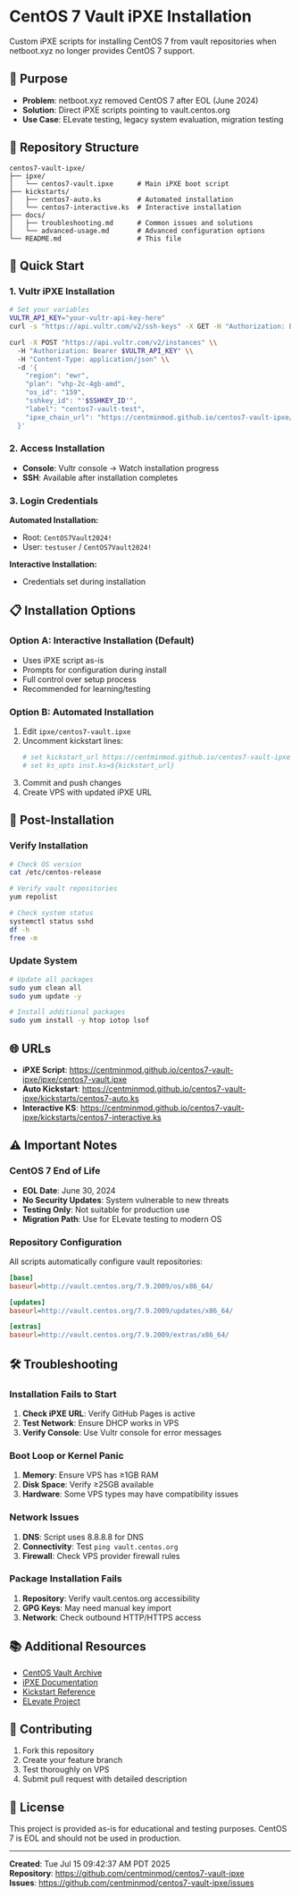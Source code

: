 # CentOS 7 Vault iPXE Installation

Custom iPXE scripts for installing CentOS 7 from vault repositories when netboot.xyz no longer provides CentOS 7 support.

## 🎯 Purpose

- **Problem**: netboot.xyz removed CentOS 7 after EOL (June 2024)
- **Solution**: Direct iPXE scripts pointing to vault.centos.org
- **Use Case**: ELevate testing, legacy system evaluation, migration testing

## 📁 Repository Structure

```
centos7-vault-ipxe/
├── ipxe/
│   └── centos7-vault.ipxe      # Main iPXE boot script
├── kickstarts/
│   ├── centos7-auto.ks         # Automated installation
│   └── centos7-interactive.ks  # Interactive installation
├── docs/
│   ├── troubleshooting.md      # Common issues and solutions
│   └── advanced-usage.md       # Advanced configuration options
└── README.md                   # This file
```

## 🚀 Quick Start

### 1. Vultr iPXE Installation

```bash
# Set your variables
VULTR_API_KEY="your-vultr-api-key-here"
curl -s "https://api.vultr.com/v2/ssh-keys" -X GET -H "Authorization: Bearer ${VULTR_API_KEY}" | jq -r
```

```bash
curl -X POST "https://api.vultr.com/v2/instances" \\
  -H "Authorization: Bearer $VULTR_API_KEY" \\
  -H "Content-Type: application/json" \\
  -d '{
    "region": "ewr",
    "plan": "vhp-2c-4gb-amd",
    "os_id": "159",
    "sshkey_id": "'$SSHKEY_ID'",
    "label": "centos7-vault-test",
    "ipxe_chain_url": "https://centminmod.github.io/centos7-vault-ipxe/ipxe/centos7-vault.ipxe"
  }'
```

### 2. Access Installation

- **Console**: Vultr console → Watch installation progress
- **SSH**: Available after installation completes

### 3. Login Credentials

**Automated Installation:**
- Root: `CentOS7Vault2024!`
- User: `testuser` / `CentOS7Vault2024!`

**Interactive Installation:**
- Credentials set during installation

## 📋 Installation Options

### Option A: Interactive Installation (Default)

- Uses iPXE script as-is
- Prompts for configuration during install
- Full control over setup process
- Recommended for learning/testing

### Option B: Automated Installation

1. Edit `ipxe/centos7-vault.ipxe`
2. Uncomment kickstart lines:
   ```bash
   # set kickstart_url https://centminmod.github.io/centos7-vault-ipxe/kickstarts/centos7-auto.ks
   # set ks_opts inst.ks=${kickstart_url}
   ```
3. Commit and push changes
4. Create VPS with updated iPXE URL

## 🔧 Post-Installation

### Verify Installation

```bash
# Check OS version
cat /etc/centos-release

# Verify vault repositories
yum repolist

# Check system status
systemctl status sshd
df -h
free -m
```

### Update System

```bash
# Update all packages
sudo yum clean all
sudo yum update -y

# Install additional packages
sudo yum install -y htop iotop lsof
```

## 🌐 URLs

- **iPXE Script**: https://centminmod.github.io/centos7-vault-ipxe/ipxe/centos7-vault.ipxe
- **Auto Kickstart**: https://centminmod.github.io/centos7-vault-ipxe/kickstarts/centos7-auto.ks
- **Interactive KS**: https://centminmod.github.io/centos7-vault-ipxe/kickstarts/centos7-interactive.ks

## ⚠️ Important Notes

### CentOS 7 End of Life

- **EOL Date**: June 30, 2024
- **No Security Updates**: System vulnerable to new threats
- **Testing Only**: Not suitable for production use
- **Migration Path**: Use for ELevate testing to modern OS

### Repository Configuration

All scripts automatically configure vault repositories:

```ini
[base]
baseurl=http://vault.centos.org/7.9.2009/os/x86_64/

[updates] 
baseurl=http://vault.centos.org/7.9.2009/updates/x86_64/

[extras]
baseurl=http://vault.centos.org/7.9.2009/extras/x86_64/
```

## 🛠️ Troubleshooting

### Installation Fails to Start

1. **Check iPXE URL**: Verify GitHub Pages is active
2. **Test Network**: Ensure DHCP works in VPS
3. **Verify Console**: Use Vultr console for error messages

### Boot Loop or Kernel Panic

1. **Memory**: Ensure VPS has ≥1GB RAM
2. **Disk Space**: Verify ≥25GB available
3. **Hardware**: Some VPS types may have compatibility issues

### Network Issues

1. **DNS**: Script uses 8.8.8.8 for DNS
2. **Connectivity**: Test `ping vault.centos.org`
3. **Firewall**: Check VPS provider firewall rules

### Package Installation Fails

1. **Repository**: Verify vault.centos.org accessibility
2. **GPG Keys**: May need manual key import
3. **Network**: Check outbound HTTP/HTTPS access

## 📚 Additional Resources

- [CentOS Vault Archive](http://vault.centos.org/)
- [iPXE Documentation](https://ipxe.org/)
- [Kickstart Reference](https://access.redhat.com/documentation/en-us/red_hat_enterprise_linux/7/html/installation_guide/sect-kickstart-syntax)
- [ELevate Project](https://github.com/AlmaLinux/leapp-repository)

## 🤝 Contributing

1. Fork this repository
2. Create your feature branch
3. Test thoroughly on VPS
4. Submit pull request with detailed description

## 📄 License

This project is provided as-is for educational and testing purposes. CentOS 7 is EOL and should not be used in production.

---

**Created**: Tue Jul 15 09:42:37 AM PDT 2025  
**Repository**: https://github.com/centminmod/centos7-vault-ipxe  
**Issues**: https://github.com/centminmod/centos7-vault-ipxe/issues

